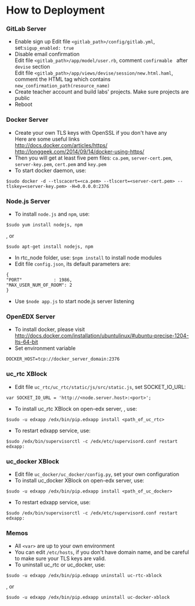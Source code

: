 How to Deployment
========

### GitLab Server
* Enable sign up
Edit file ```<gitlab_path>/config/gitlab.yml```, set:```sigup_enabled: true```
* Disable email confirmation  
  Edit file ```<gitlab_path>/app/model/user.rb```, comment ```confirmable ``` after ```devise``` section  
  Edit file ```<gitlab_path>/app/views/devise/session/new.html.haml```, comment the HTML tag which contains ```new_confirmation_path(resource_name)```
* Create teacher account and build labs' projects. Make sure projects are public
* Reboot

### Docker Server
* Create your own TLS keys with OpenSSL if you don't have any  
  Here are some useful links  
  http://docs.docker.com/articles/https/  
  http://longgeek.com/2014/09/14/docker-using-https/  
* Then you will get at least five pem files: ```ca.pem```, ```server-cert.pem```, ```server-key.pem```, ```cert.pem``` and ```key.pem```  
* To start docker daemon, use:  
```
$sudo docker -d --tlscacert=<ca.pem> --tlscert=<server-cert.pem> --tlskey=<server-key.pem> -H=0.0.0.0:2376
```

### Node.js Server
* To install ```node.js``` and ```npm```, use:  
```
$sudo yum install nodejs, npm
```  
, or  
```
$sudo apt-get install nodejs, npm
```  
* In rtc_node folder, use: ```$npm install``` to install node modules
* Edit file ```config.json```, its default parameters are:  
```
{
"PORT"            : 1986,
"MAX_USER_NUM_OF_ROOM": 2
}
```
* Use ```$node app.js``` to start node.js server listening

### OpenEDX Server
* To install docker, please visit http://docs.docker.com/installation/ubuntulinux/#ubuntu-precise-1204-lts-64-bit
* Set environment variable  
```
DOCKER_HOST=tcp://docker_server_domain:2376
```  

### uc_rtc XBlock
* Edit file ```uc_rtc/uc_rtc/static/js/src/static.js```, set SOCKET_IO_URL:  
```
var SOCKET_IO_URL = 'http://<node.server.host>:<port>';
```
* To install uc_rtc XBlock on open-edx server, , use:  
```
$sudo -u edxapp /edx/bin/pip.edxapp install <path_of_uc_rtc>
```
* To restart edxapp service, use:  
```
$sudo /edx/bin/supervisorctl -c /edx/etc/supervisord.conf restart edxapp:
```

### uc_docker XBlock
* Edit file ```uc_docker/uc_docker/config.py```, set your own configuration
* To install uc_docker XBlock on open-edx server, use:  
```
$sudo -u edxapp /edx/bin/pip.edxapp install <path_of_uc_docker>
```
* To restart edxapp service, use:  
```
$sudo /edx/bin/supervisorctl -c /edx/etc/supervisord.conf restart edxapp:
```

### Memos
* All ```<var>``` are up to your own environment
* You can edit ```/etc/hosts```, if you don't have domain name, and be careful to make sure your TLS keys are valid.
* To uninstall uc_rtc or uc_docker, use:  
```
$sudo -u edxapp /edx/bin/pip.edxapp uninstall uc-rtc-xblock
```  
  , or  
```
$sudo -u edxapp /edx/bin/pip.edxapp uninstall uc-docker-xblock
```
